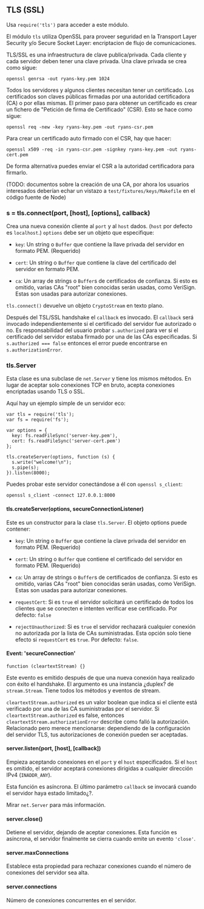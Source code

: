 ## TLS (SSL)

Usa `require('tls')` para acceder a este módulo.

El módulo `tls` utiliza OpenSSL para proveer seguridad en la Transport Layer Security y/o Secure Socket Layer: encriptacion de flujo de comunicaciones.

TLS/SSL es una infraestructura de clave publica/privada. Cada cliente y cada servidor deben tener una clave privada. Una clave privada se crea como sigue:

    openssl genrsa -out ryans-key.pem 1024

Todos los servidores y algunos clientes necesitan tener un certificado. Los certificados son claves públicas firmadas por una autoridad certificadora (CA) o por ellas mismas. El primer paso para obtener un certificado es crear un fichero de "Petición de firma de Certificado" (CSR). Esto se hace como sigue:

    openssl req -new -key ryans-key.pem -out ryans-csr.pem

Para crear un certificado auto firmado con el CSR, hay que hacer:

    openssl x509 -req -in ryans-csr.pem -signkey ryans-key.pem -out ryans-cert.pem

De forma alternativa puedes enviar el CSR a la autoridad certificadora para firmarlo.

(TODO: documentos sobre la creación de una CA, por ahora los usuarios interesados deberían echar un vistazo a `test/fixtures/keys/Makefile` en el código fuente de Node)

### s = tls.connect(port, [host], [options], callback)

Crea una nueva conexión cliente al `port` y al `host` dados. (`host` por defecto es `localhost`.) `options` debe ser un objeto que especifique:

  - `key`: Un string o `Buffer` que contiene la llave privada del servidor en formato PEM. (Requerido)

  - `cert`: Un string o `Buffer` que contiene la clave del certificado del servidor en formato PEM.

  - `ca`: Un array de strings o `Buffer`s de certificados de confianza. Si esto es omitido, varias CAs "root" bien conocidas serán usadas, como VeriSign. Estas son usadas para autorizar conexiones.

`tls.connect()` devuelve un objeto `CryptoStream` en texto plano.

Después del TSL/SSL handshake el `callback` es invocado. El `callback` será invocado independientemente si el certificado del servidor fue autorizado o no. Es responsabilidad del usuario probar `s.authorized` para ver si el certificado del servidor estaba firmado por una de las CAs especificadas. Si `s.authorized === false` entonces el error puede encontrarse en `s.authorizationError`.

### tls.Server

Esta clase es una subclase de `net.Server` y tiene los mismos métodos.
En lugar de aceptar solo conexiones TCP en bruto, acepta conexiones encriptadas usando TLS o SSL.

Aquí hay un ejemplo simple de un servidor eco:

    var tls = require('tls');
    var fs = require('fs');

    var options = {
      key: fs.readFileSync('server-key.pem'),
      cert: fs.readFileSync('server-cert.pem')
    };

    tls.createServer(options, function (s) {
      s.write("welcome!\n");
      s.pipe(s);
    }).listen(8000);


Puedes probar este servidor conectándose a él con `openssl s_client`:

    openssl s_client -connect 127.0.0.1:8000


#### tls.createServer(options, secureConnectionListener)

Este es un constructor para la clase `tls.Server`. El objeto options puede contener:

  - `key`: Un string o `Buffer` que contiene la clave privada del servidor en formato PEM. (Requerido)

  - `cert`: Un string o `Buffer` que contiene el certificado del servidor en formato PEM. (Requerido)

  - `ca`: Un array de strings o `Buffer`s de certificados de confianza. Si esto es omitido, varias CAs "root" bien conocidas serán usadas, como VeriSign. Estas son usadas para autorizar conexiones.

  - `requestCert`: Si es `true` el servidor solicitará un certificado de todos los clientes que se conecten e intenten verificar ese certificado. Por defecto: `false`

  - `rejectUnauthorized`: Si es `true` el servidor rechazará cualquier conexión no autorizada por la lista de CAs suministradas. Esta opción solo tiene efecto si `requestCert` es `true`. Por defecto: `false`.

#### Event: 'secureConnection'

`function (cleartextStream) {}`

Este evento es emitido después de que una nueva conexión haya realizado con éxito el handshake. El argumento es una instancia ¿duplex? de `stream.Stream`. Tiene todos los métodos y eventos de stream.

`cleartextStream.authorized` es un valor boolean que indica si el cliente está verificado por una de las CA suministradas por el servidor. Si `cleartextStream.authorized` es false, entonces `cleartextStream.authorizationError` describe como falló la autorización. Relacionado pero merece mencionarse: dependiendo de la configuración del servidor TLS, tus autorizaciones de conexión pueden ser aceptadas.

#### server.listen(port, [host], [callback])

Empieza aceptando conexiones en el `port` y el `host` especificados. Si el `host` es omitido, el servidor aceptará conexiones dirigidas a cualquier dirección IPv4 (`INADDR_ANY`).

Esta función es asíncrona. El último parámetro `callback` se invocará cuando el servidor haya estado limitado¿?.

Mirar `net.Server` para más información.

#### server.close()

Detiene el servidor, dejando de aceptar conexiones. Esta función es asíncrona, el servidor finalmente se cierra cuando emite un evento `'close'`.

#### server.maxConnections

Establece esta propiedad para rechazar conexiones cuando el número de conexiones del servidor sea alta.

#### server.connections

Número de conexiones concurrentes en el servidor.
